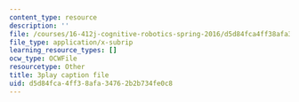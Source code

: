 ```yaml
---
content_type: resource
description: ''
file: /courses/16-412j-cognitive-robotics-spring-2016/d5d84fca4ff38afa34762b2b734fe0c8_0wxS1iBHG9U.srt
file_type: application/x-subrip
learning_resource_types: []
ocw_type: OCWFile
resourcetype: Other
title: 3play caption file
uid: d5d84fca-4ff3-8afa-3476-2b2b734fe0c8
---
```

